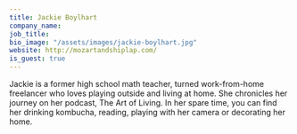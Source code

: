 ```yaml
---
title: Jackie Boylhart
company_name: 
job_title: 
bio_image: "/assets/images/jackie-boylhart.jpg"
website: http://mozartandshiplap.com/
is_guest: true
---
```


Jackie is a former high school math teacher, turned work-from-home freelancer who loves playing outside and living at home. She chronicles her journey on her podcast, The Art of Living. In her spare time, you can find her drinking kombucha, reading, playing with her camera or decorating her home.
